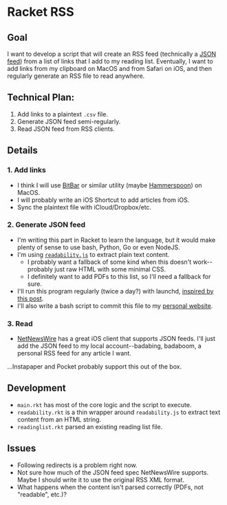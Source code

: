 # Racket RSS

## Goal
I want to develop a script that will create an RSS feed (technically a [JSON feed](https://jsonfeed.org/)) from a list of links that I add to my reading list.
Eventually, I want to add links from my clipboard on MacOS and from Safari on iOS, and then regularly generate an RSS file to read anywhere.

## Technical Plan:

1. Add links to a plaintext `.csv` file.
2. Generate JSON feed semi-regularly.
3. Read JSON feed from RSS clients.

## Details

### 1. Add links

- I think I will use [BitBar](https://github.com/matryer/bitbar) or similar utility (maybe [Hammerspoon](https://www.hammerspoon.org/)) on MacOS.
- I will probably write an iOS Shortcut to add articles from iOS.
- Sync the plaintext file with iCloud/Dropbox/etc.

### 2. Generate JSON feed

- I'm writing this part in Racket to learn the language, but it would make plenty of sense to use bash, Python, Go or even NodeJS.
- I'm using [`readability.js`](https://github.com/mozilla/readability) to extract plain text content.
  - I probably want a fallback of some kind when this doesn't work--probably just raw HTML with some minimal CSS.
  - I definitely want to add PDFs to this list, so I'll need a fallback for sure.
- I'll run this program regularly (twice a day?) with launchd, [inspired by this post](https://blog.jan-ahrens.eu/2017/01/13/cron-is-dead-long-live-launchd.html).
- I'll also write a bash script to commit this file to my [personal website](https://samuelstevens.me).

### 3. Read

- [NetNewsWire](https://netnewswire.com/) has a great iOS client that supports JSON feeds. I'll just add the JSON feed to my local account--badabing, badaboom, a personal RSS feed for any article I want.

...Instapaper and Pocket probably support this out of the box.

## Development

- `main.rkt` has most of the core logic and the script to execute.
- `readability.rkt` is a thin wrapper around `readability.js` to extract text content from an HTML string.
- `readinglist.rkt` parsed an existing reading list file.

## Issues

- Following redirects is a problem right now.
- Not sure how much of the JSON feed spec NetNewsWire supports. Maybe I should write it to use the original RSS XML format.
- What happens when the content isn't parsed correctly (PDFs, not "readable", etc.)?

